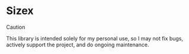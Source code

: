 # Sizex

> [!CAUTION]
> This library is intended solely for my personal use, so I may not fix bugs,
> actively support the project, and do ongoing maintenance.


